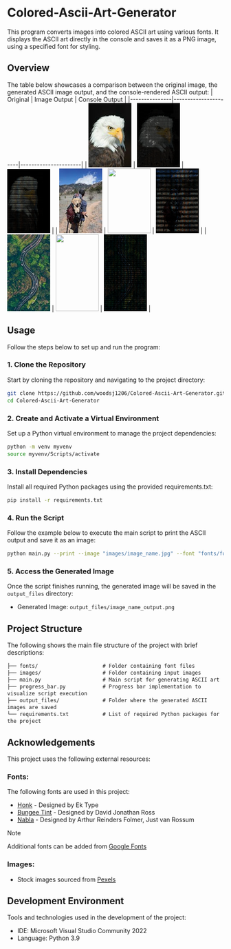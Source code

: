 # Colored-Ascii-Art-Generator
This program converts images into colored ASCII art using various fonts. It displays the ASCII art directly in the console and saves it as a PNG image, using a specified font for styling.

## Overview
The table below showcases a comparison between the original image, the generated ASCII image output, and the console-rendered ASCII output:
| Original         | Image Output       | Console Output       |
|---------------|----------------------|----------------------|
| ![Original](images/Eagle.jpg) | <img src="output_files/Eagle_output.png" width="100" height="149"> | <img src="console_output/Eagle_Console_Output.png" width="100" height="149"> |
| ![Original](images/Man_With_Blue_and_Maroon_Camping_Bag.jpg) | <img src="output_files/Man_With_Blue_and_Maroon_Camping_Bag_output.png" width="100" height="150"> | <img src="console_output/Man_With_Blue_and_Maroon_Camping_Bag_Console_Output.png" width="100" height="150"> |
| ![Original](images/Aerial_View_of_Road_in_the_Middle_of_Trees.jpg) | <img src="output_files/Aerial_View_of_Road_in_the_Middle_of_Trees_output.png" width="100" height="178"> | <img src="console_output/Aerial_View_of_Road_in_the_Middle_of_Trees_Console_Output.png" width="100" height="178"> |

                                
## Usage
Follow the steps below to set up and run the program:

### 1. Clone the Repository
Start by cloning the repository and navigating to the project directory:
```bash
git clone https://github.com/woodsj1206/Colored-Ascii-Art-Generator.git
cd Colored-Ascii-Art-Generator
```

### 2. Create and Activate a Virtual Environment
Set up a Python virtual environment to manage the project dependencies:
```bash
python -m venv myvenv
source myvenv/Scripts/activate
```

### 3. Install Dependencies
Install all required Python packages using the provided requirements.txt:
```bash
pip install -r requirements.txt
```

### 4. Run the Script
Follow the example below to execute the main script to print the ASCII output and save it as an image:
```bash
python main.py --print --image "images/image_name.jpg" --font "fonts/font_name.ttf" --font-size 40 --width-spacing 0 --height-spacing 0 --bg-color 0,0,0
```

### 5. Access the Generated Image
Once the script finishes running, the generated image will be saved in the `output_files` directory:
- Generated Image: `output_files/image_name_output.png`


## Project Structure
The following shows the main file structure of the project with brief descriptions:
```
├── fonts/                     # Folder containing font files
├── images/                    # Folder containing input images
├── main.py                    # Main script for generating ASCII art
├── progress_bar.py            # Progress bar implementation to visualize script execution
├── output_files/              # Folder where the generated ASCII images are saved
└── requirements.txt           # List of required Python packages for the project
```

## Acknowledgements
This project uses the following external resources:

### Fonts:
The following fonts are used in this project:
- [Honk](https://fonts.google.com/specimen/Honk) - Designed by Ek Type
- [Bungee Tint](https://fonts.google.com/specimen/Bungee+Tint) - Designed by David Jonathan Ross
- [Nabla](https://fonts.google.com/specimen/Nabla) - Designed by Arthur Reinders Folmer, Just van Rossum
> [!NOTE]
> Additional fonts can be added from [Google Fonts](https://fonts.google.com/)

### Images:
- Stock images sourced from [Pexels](https://www.pexels.com/)

## Development Environment
Tools and technologies used in the development of the project:
- IDE: Microsoft Visual Studio Community 2022 
- Language: Python 3.9
